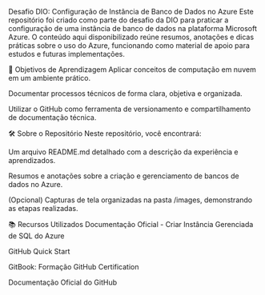 Desafio DIO: Configuração de Instância de Banco de Dados no Azure
Este repositório foi criado como parte do desafio da DIO para praticar a configuração de uma instância de banco de dados na plataforma Microsoft Azure. O conteúdo aqui disponibilizado reúne resumos, anotações e dicas práticas sobre o uso do Azure, funcionando como material de apoio para estudos e futuras implementações.

🎯 Objetivos de Aprendizagem
Aplicar conceitos de computação em nuvem em um ambiente prático.

Documentar processos técnicos de forma clara, objetiva e organizada.

Utilizar o GitHub como ferramenta de versionamento e compartilhamento de documentação técnica.

🛠️ Sobre o Repositório
Neste repositório, você encontrará:

Um arquivo README.md detalhado com a descrição da experiência e aprendizados.

Resumos e anotações sobre a criação e gerenciamento de bancos de dados no Azure.

(Opcional) Capturas de tela organizadas na pasta /images, demonstrando as etapas realizadas.

📚 Recursos Utilizados
Documentação Oficial - Criar Instância Gerenciada de SQL do Azure

GitHub Quick Start

GitBook: Formação GitHub Certification

Documentação Oficial do GitHub

